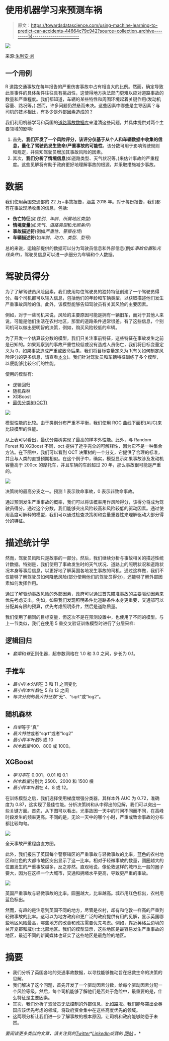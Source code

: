 # 使用机器学习来预测车祸

> 原文：<https://towardsdatascience.com/using-machine-learning-to-predict-car-accidents-44664c79c942?source=collection_archive---------14----------------------->

![](img/a92618daad6b1a4051cbc98e5707db02.png)

来源:[朱利安·刘](https://unsplash.com/@batbatju)

## 一个用例

R 道路交通事故在每年报告的严重伤害事故中占有相当大的比例。然而，确定导致此类事件的具体条件往往具有挑战性，这使得地方执法部门更难以应对道路事故的数量和严重程度。我们都知道，车辆的某些特性和周围环境起着关键作用(发动机容量、路况等。).然而，许多问题仍然悬而未决。这些因素中哪些是主导因素？与司机的技术相比，有多少是外部因素造成的？

我们利用机器学习和英国的[道路事故数据库](https://data.gov.uk/dataset/cb7ae6f0-4be6-4935-9277-47e5ce24a11f/road-safety-data)来澄清这些问题，并具体提供对两个主要领域的影响:

1.  首先，**我们开发了一个风险评分，该评分仅基于从个人和车辆数据中收集的信息，量化了驾驶员发生致命/严重事故的可能性**。该分数可用于影响驾驶规则和规定，并告知驾驶员增加其事故风险的因素。
2.  其次，**我们分析了情境信息**(如道路类型、天气状况等。)来估计事故的严重程度。这些见解将有助于政府更好地理解事故的根源，并采取措施减少事故。

# 数据

我们使用英国交通部的 22 万+事故报告，涵盖 2018 年。对于每份报告，我们都有在事故现场收集的信息，包括:

*   **伤亡特征**(如*性别*、*年龄*、*所属地区类型*)
*   **情境变量**(如*天气*、*道路类型*和*光照条件*)
*   **事故描述符**(例如*严重性*、*警察在场*)
*   **车辆描述符**(如*年龄*、*动力*、*类型*、*型号*)

总的来说，运输部提供的数据可以分为驾驶员信息和外部信息(例如*事故位置*和*光线条件*)，驾驶员信息可以进一步细分为车辆和个人数据。

# 驾驶员得分

为了了解驾驶员风险因素，我们使用每位驾驶员的独特特征创建了一个驾驶员得分。每个司机都可以输入信息，包括他们的年龄和车辆类型，以获取描述他们发生严重事故风险的值。此外，该模型能够告知驾驶员有关其风险的主要因素。

例如，对于一些司机来说，风险的主要原因可能是拥有一辆旧车，而对于其他人来说，可能是他们生活在农村地区，那里的道路条件通常很差。有了这些信息，个别司机可以做出更明智的决策，例如，购买风险较低的车辆。

为了开发一个估算该分数的模型，我们只关注事前特征，这些特征在事故发生之前是已知的。如果观察到的事故严重性较低或没有造成人员伤亡，我们将目标变量定义为 0，如果事故造成严重或致命后果，我们将目标变量定义为 1(有关如何制定风险评分的更多信息，请查看[本文](https://blog.usejournal.com/risk-score-estimation-9c99c59364d0))。我们针对驾驶员和车辆特征训练了多个模型，以便能够比较它们的性能。

使用的模型有:

*   逻辑回归
*   随机森林
*   XGBoost
*   [最优分类树(OCT)](https://docs.interpretable.ai/stable/IAI-Python/quickstart/ot_classification/)

![](img/2e8d929317e26c0698fde0f61a4db035.png)

模型性能的比较。由于类别分布严重不平衡，我们使用 ROC 曲线下面积(AUC)来比较模型的性能。

从上表可以看出，最优分类树实现了最高的样本外性能。此外，与 Random Forest 和 XGBoost 不同，oct 提供了近乎完全的可解释性，因为它不是一种集合方法。在下图中，我们可以看到 OCT 决策树的一个分支，它提供了合理的标准，并且与人类的直觉预期相似。在这个例子中，确实，模型显示如果事故涉及发动机容量高于 200cc 的摩托车，并且车辆的车龄超过 20 年，那么事故很可能是严重的。

![](img/dc09a3370a7e07094e4a0b60914f72d6.png)

决策树的最高分支之一。预测 1 表示致命事故，0 表示非致命事故。

通过预测发生严重事故的概率，我们可以将该概率用作风险得分，该得分将成为驾驶员得分。通过这个分数，我们能够突出风险较高和风险较低的驱动因素。通过使用高度可解释的模型，我们可以通过检查决策树和变量重要性来理解驱动大部分得分的特征。

# 描述统计学

然而，驾驶员风险只是故事的一部分。然后，我们继续分析与事故相关的描述性统计数据。特别是，我们使用了事故发生时的天气状况、道路上的照明状况和道路状况本身等事后信息，以更好地了解英国各地发生事故的司机。通过这样做，我们不仅能够了解驾驶员如何降低风险(部分使用他们的驾驶员得分)，还能够了解外部因素如何发挥作用。

通过了解驱动事故风险的外部因素，政府可以通过首先瞄准事故的主要驱动因素来优先考虑支出。例如，如果我们发现照明条件比道路条件本身更重要，交通部可以分配其有限的预算，优先考虑照明条件，然后是道路质量。

我们使用了相同的目标变量，但这次不是在预测设置中，也使用了不同的模型。与上一节类似，我们在使用 5 重交叉验证训练模型时进行了分层采样:

## 逻辑回归

*   *套索*和*脊*正则化器，超参数网格在 1.0 和 3.0 之间，步长为 0.1。

## 手推车

*   *最小样本分割*在 3 和 11 之间变化
*   *最小样本叶数*在 5 和 13 之间
*   *每次分割的最大特征数*“无”、“sqrt”或“log2”。

## 随机森林

*   *自举*等于“真”
*   *最大特性*或者“sqrt”或者“log2”
*   *最小样本叶数*5 或 10
*   *树木数量*400、800 或 1000。

## XGBoost

*   *学习率*在 0.001，0.01 和 0.1
*   *树木数量*分别为 2500、2000 和 1500 棵
*   *最小样本叶数*在 4、8 或 12。

在训练模型之后，我们选择使用梯度增强分类器，其样本外 AUC 为 0.72，准确度为 0.87，这实现了最佳性能。分析决策树和从中得出的见解，我们可以突出一些关键方面。首先，从下图可以看出，光事故因一天中的时间不同而不同，在高峰时段发生的频率更高。不同的是，无论一天中的哪个小时，严重或致命事故的分布都比较均匀。

![](img/a01511490f89af0fe59d0628ff339784.png)

全天事故严重程度直方图。

此外，我们报告了英国每个警察辖区的严重事故与轻微事故的比率，蓝色的农村地区和红色的大都市地区突出显示了这一比率。相对于轻微事故的数量，圆圈越大的位置发生的严重事故越多，反之亦然。直观地说，像伦敦这样的城市比一般的圈子要大，因为在这样一个大城市，交通和拥堵水平更高，导致更严重的事故。

![](img/03f24f36a3a231e5b2447b4d8d37ec2f.png)

英国严重事故与轻微事故的比率。圆圈越大，比率越高。城市用红色标出，农村用蓝色标出。

然而，有趣的是注意到英国不同的地方，尽管是农村，却有和伦敦一样高的严重到轻微事故的比率。这可以为地方政府和更广泛的政府提供有用的见解，显示英国哪些地区风险最高，哪些地方的改善和政策需要优先考虑。例如，靠近英格兰边境的兰开夏郡和威尔士北部地区。我们的模型显示，这些地区是最容易发生严重事故的地区，最近不同的新闻媒体也证实了这些地区是最危险的地区。

# 摘要

*   我们分析了英国各地的交通事故数据，以寻找能够推动旨在拯救生命的决策的见解。
*   我们解决了这个问题，首先开发了一个驱动因素分数，给每个驱动因素分配一个风险等级。然后，每个司机能够了解他们是否处于危险中，最重要的是，什么特征是主要因素。
*   其次，我们分析了驾驶员无法控制的外部信息，比如路况。我们能够突出全英国应该优先考虑的领域，将政府资金集中在这些高度优先的领域。
*   这两项分析让我们进一步了解事故的根本原因，让司机和政府能够防患于未然。

*要阅读更多类似的文章，请关注我的*[*Twitter*](https://twitter.com/jayzuccarelli)*[*LinkedIn*](https://www.linkedin.com/in/ezuccarelli)*或我的* [*网站*](https://eugeniozuccarelli.com/) *。**